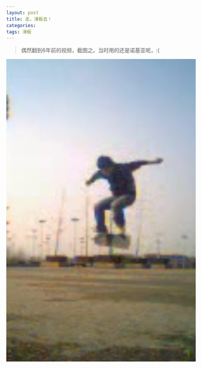 ```yaml
---
layout: post
title: 走，滑板去！
categories: 
tags: 滑板
---
```


>偶然翻到6年前的视频，截图之。当时用的还是诺基亚呢，:(

![image](../media/image/2017-10-20/01.png)
